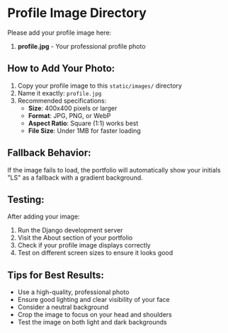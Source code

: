 # Profile Image Directory

Please add your profile image here:

1. **profile.jpg** - Your professional profile photo

## How to Add Your Photo:

1. Copy your profile image to this `static/images/` directory
2. Name it exactly: `profile.jpg`
3. Recommended specifications:
   - **Size**: 400x400 pixels or larger
   - **Format**: JPG, PNG, or WebP
   - **Aspect Ratio**: Square (1:1) works best
   - **File Size**: Under 1MB for faster loading

## Fallback Behavior:

If the image fails to load, the portfolio will automatically show your initials "LS" as a fallback with a gradient background.

## Testing:

After adding your image:
1. Run the Django development server
2. Visit the About section of your portfolio
3. Check if your profile image displays correctly
4. Test on different screen sizes to ensure it looks good

## Tips for Best Results:

- Use a high-quality, professional photo
- Ensure good lighting and clear visibility of your face
- Consider a neutral background
- Crop the image to focus on your head and shoulders
- Test the image on both light and dark backgrounds